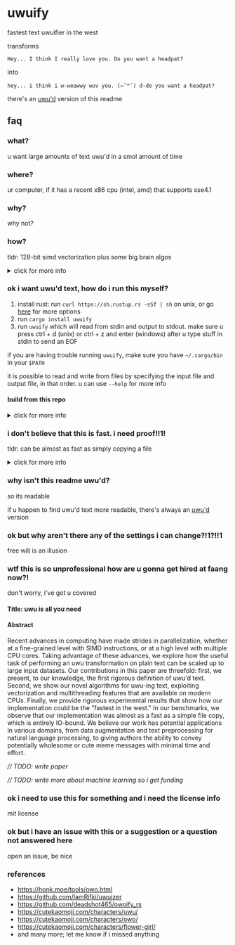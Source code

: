 # uwuify
fastest text uwuifier in the west

transforms
```
Hey... I think I really love you. Do you want a headpat?
```
into
```
hey... i think i w-weawwy wuv you. (⑅˘꒳˘) d-do you want a headpat?
```

there's an [uwu'd](README_UWU.txt) version of this readme

## faq
### what?
u want large amounts of text uwu'd in a smol amount of time

### where?
ur computer, if it has a recent x86 cpu (intel, amd) that supports sse4.1

### why?
why not?

### how?
tldr: 128-bit simd vectorization plus some big brain algos

<details>
<summary>click for more info</summary>
<p>

after hours of research, i've finally understood the essence of uwu'd text

there are a few transformations:
1. nya-ify (eg. `naruhodo` -> `nyaruhodo`)
2. replace `l` and `r` with `w`
3. stutter sometimes (`hi` -> `h-hi`)
4. add a text emoji after punctuation (`,`, `.`, or `!`) sometimes
5. replace some words (`small` -> `smol`, etc.)

these transformation passes take advantage of sse4.1 vector intrinsics to process 16 bytes at once.
for string searching, i'm using a custom simd implementation of the
[bitap](https://en.wikipedia.org/wiki/Bitap_algorithm) algorithm for matching against multiple strings.
for random number generation, i'm using [XorShift32](https://en.wikipedia.org/wiki/Xorshift). for most
character-level detection within simd registers, its all masking and shifting to simulate basic state
machines in parallel

multithreading is supported, so u can exploit all of ur cpu cores for the noble goal
of uwu-ing massive amounts of text

utf-8 is handled elegantly by simply ignoring non-ascii characters in the input

unfortunately, due to both simd parallelism and multithreading, some words may not be fully uwu'd
if they were lucky enough to cross the boundary of a simd vector or a thread's buffer.
*they won't escape so easily next time*

</p>
</details>

### ok i want uwu'd text, how do i run this myself?
1. install rust: run `curl https://sh.rustup.rs -sSf | sh` on unix,
or go [here](https://www.rust-lang.org/tools/install) for more options
2. run `cargo install uwuify`
3. run `uwuify` which will read from stdin and output to stdout. make sure u
press ctrl + d (unix) or ctrl + z and enter (windows) after u type stuff in stdin to send an EOF

if you are having trouble running `uwuify`, make sure you have `~/.cargo/bin`
in your `$PATH`

it is possible to read and write from files by specifying the input file and
output file, in that order. u can use `--help` for more info

#### build from this repo
<details>
<summary>click for more info</summary>
<p>

1. install rust
2. run `git clone https://github.com/Daniel-Liu-c0deb0t/uwu.git && cd uwu`
3. run `cargo run --release`

##### testing
1. run `cargo test`

##### benchmarking
1. run `mkdir test && cd test`

*warning: large files of 100mb and 1gb, respectively*

2. run `curl -OL http://mattmahoney.net/dc/enwik8.zip && unzip enwik8.zip`
3. run `curl -OL http://mattmahoney.net/dc/enwik9.zip && unzip enwik9.zip`
4. run `cd .. && ./bench.sh`

</p>
</details>

### i don't believe that this is fast. i need proof!!1!
tldr: can be almost as fast as simply copying a file

<details>
<summary>click for more info</summary>
<p>

raw numbers from running `./bench.sh` on a 2019 macbook pro with eight
intel 2.3 ghz i9 cpus and 16 gb of ram are shown below. the dataset
used is the first 100mb and first 1gb of english wikipedia. the same
dataset is used for the [hutter prize](http://prize.hutter1.net/)
for text compression

```
1 thread uwu enwik8
time taken: 178 ms
input size: 100000000 bytes
output size: 115095591 bytes
throughput: 0.55992 gb/s

2 thread uwu enwik8
time taken: 105 ms
input size: 100000000 bytes
output size: 115095591 bytes
throughput: 0.94701 gb/s

4 thread uwu enwik8
time taken: 60 ms
input size: 100000000 bytes
output size: 115095591 bytes
throughput: 1.64883 gb/s

8 thread uwu enwik8
time taken: 47 ms
input size: 100000000 bytes
output size: 115095591 bytes
throughput: 2.12590 gb/s

copy enwik8

real	0m0.035s
user	0m0.001s
sys	0m0.031s

1 thread uwu enwik9
time taken: 2087 ms
input size: 1000000000 bytes
output size: 1149772651 bytes
throughput: 0.47905 gb/s

2 thread uwu enwik9
time taken: 992 ms
input size: 1000000000 bytes
output size: 1149772651 bytes
throughput: 1.00788 gb/s

4 thread uwu enwik9
time taken: 695 ms
input size: 1000000000 bytes
output size: 1149772651 bytes
throughput: 1.43854 gb/s

8 thread uwu enwik9
time taken: 436 ms
input size: 1000000000 bytes
output size: 1149772651 bytes
throughput: 2.29214 gb/s

copy enwik9

real	0m0.387s
user	0m0.001s
sys	0m0.341s
```

*//TODO: compare with other tools*

</p>
</details>

### why isn't this readme uwu'd?
so its readable

if u happen to find uwu'd text more readable, there's always an [uwu'd](README_UWU.txt) version

### ok but why aren't there any of the settings i can change?!1?!!1
free will is an illusion

### wtf this is so unprofessional how are u gonna get hired at faang now?!
don't worry, i've got u covered

#### Title: uwu is all you need

#### Abstract

Recent advances in computing have made strides in parallelization, whether
at a fine-grained level with SIMD instructions, or at a high level with multiple
CPU cores. Taking advantage of these advances, we explore how the useful
task of performing an uwu transformation on plain text can be scaled up to large
input datasets. Our contributions in this paper are threefold: first, we present,
to our knowledge, the first rigorous definition of uwu'd text. Second, we show
our novel algorithms for uwu-ing text, exploiting vectorization and
multithreading features that are available on modern CPUs. Finally, we provide
rigorous experimental results that show how our implementation could be the
"fastest in the west." In our benchmarks, we observe that our implementation
was almost as a fast as a simple file copy, which is entirely IO-bound.
We believe our work has potential applications in various domains, from data
augmentation and text preprocessing for natural language processing, to
giving authors the ability to convey potentially wholesome or cute meme messages
with minimal time and effort.

*// TODO: write paper*

*// TODO: write more about machine learning so i get funding*

### ok i need to use this for something and i need the license info
mit license

### ok but i have an issue with this or a suggestion or a question not answered here
open an issue, be nice

### references
* https://honk.moe/tools/owo.html
* https://github.com/IamRifki/uwuizer
* https://github.com/deadshot465/owoify_rs
* https://cutekaomoji.com/characters/uwu/
* https://cutekaomoji.com/characters/owo/
* https://cutekaomoji.com/characters/flower-girl/
* and many more; let me know if i missed anything
